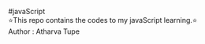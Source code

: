 #javaScript
<br>
⭐️This repo contains the codes to my javaScript learning.⭐️ <br>
Author : Atharva Tupe
